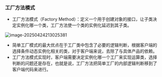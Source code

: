 ### 工厂方法模式

- 工厂方法模式（Factory Method）：定义一个用于创建对象的接口，让子类决定实例化哪一个类，工厂方法使一个类的实例化延迟到其子类。

![image-20250424213025381](D:\学习\设计模式\code\designPattern\doc\images\image-20250424213025381.png)

- 简单工厂模式的最大优点在于工厂类中包含了必要的逻辑判断，根据客户端的选择条件动态实例化相关的类，对于客户端来说，去除了与具体产品的依赖。
- 工厂方法模式实现时，客户端需要决定实例化哪一个工厂来实现运算类，选择判断的问题还是存在，也就是说，工厂方法把简单工厂的内部逻辑判断移到了客户端代码来进行。